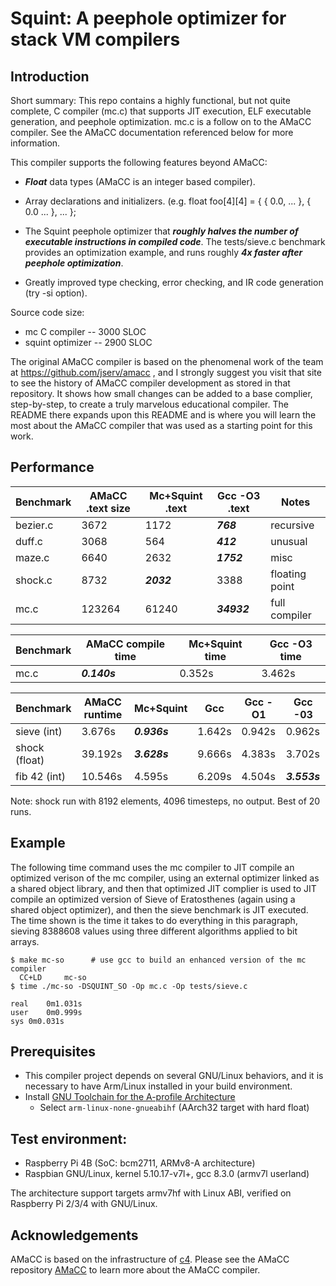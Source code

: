 # Squint: A peephole optimizer for stack VM compilers

## Introduction
Short summary: This repo contains a highly functional, but not quite
complete, C compiler (mc.c) that supports JIT execution, ELF executable
generation, and peephole optimization.  mc.c is a follow on to the AMaCC
compiler.  See the AMaCC documentation referenced below for more information.

This compiler supports the following features beyond AMaCC:

* ***Float*** data types (AMaCC is an integer based compiler).

* Array declarations and initializers. (e.g. float foo[4][4] = { { 0.0, ... }, { 0.0 ... }, ... };

* The Squint peephole optimizer that ***roughly halves the number of executable
instructions in compiled code***.  The tests/sieve.c
benchmark provides an optimization example, and runs roughly
***4x faster after peephole optimization***.

* Greatly improved type checking, error checking, and IR code generation (try -si option).

Source code size:
* mc C compiler -- 3000 SLOC
* squint optimizer -- 2900 SLOC

The original AMaCC compiler is based on the phenomenal work of the 
team at https://github.com/jserv/amacc , and I strongly suggest
you visit that site to see the history of AMaCC compiler development
as stored in that repository.  It shows how small changes can be
added to a base complier, step-by-step,  to create a truly marvelous
educational compiler. The README there expands upon this README and
is where you will learn the most about the AMaCC compiler that was
used as a starting point for this work.

## Performance

| Benchmark |  AMaCC .text size | Mc+Squint .text | Gcc -O3 .text | Notes |
| --- | --- | --- | --- | --- |
| bezier.c | 3672 | 1172 | ***768*** | recursive |
| duff.c | 3068 | 564 | ***412*** | unusual |
| maze.c | 6640 | 2632 | ***1752*** | misc |
| shock.c | 8732 | ***2032*** | 3388 | floating point |
| mc.c | 123264 | 61240 | ***34932*** | full compiler |

| Benchmark | AMaCC compile time | Mc+Squint time | Gcc -O3 time |
| --- | --- | --- | --- |
| mc.c | ***0.140s*** | 0.352s | 3.462s |

| Benchmark | AMaCC runtime | Mc+Squint | Gcc | Gcc -O1 | Gcc -03 |
| --- | --- | --- | --- | --- | --- |
| sieve (int) | 3.676s |  ***0.936s*** | 1.642s | 0.942s | 0.962s |
| shock (float) | 39.192s | ***3.628s*** | 9.666s | 4.383s | 3.702s |
| fib 42 (int) | 10.546s | 4.595s | 6.209s | 4.504s | ***3.553s*** |

Note: shock run with 8192 elements, 4096 timesteps, no output. Best of 20 runs.


## Example
The following time command uses the mc compiler to JIT compile an optimized verison
of the mc compiler, using an external optimizer linked as a shared object library,
and then that optimized JIT complier is used to JIT compile an optimized version of
Sieve of Eratosthenes (again using a shared object optimizer), and then the
sieve benchmark is JIT executed.  The time shown is the time it takes to do
everything in this paragraph, sieving 8388608 values using three different
algorithms applied to bit arrays.
```
$ make mc-so      # use gcc to build an enhanced version of the mc compiler
  CC+LD		mc-so
$ time ./mc-so -DSQUINT_SO -Op mc.c -Op tests/sieve.c

real	0m1.031s
user	0m0.999s
sys	0m0.031s
```

## Prerequisites
* This compiler project depends on several GNU/Linux behaviors, and it
  is necessary to have Arm/Linux installed in your build environment.
* Install [GNU Toolchain for the A-profile Architecture](https://developer.arm.com/tools-and-software/open-source-software/developer-tools/gnu-toolchain/gnu-a/downloads)
    - Select `arm-linux-none-gnueabihf` (AArch32 target with hard float)

## Test environment:
* Raspberry Pi 4B (SoC: bcm2711, ARMv8-A architecture)
* Raspbian GNU/Linux, kernel 5.10.17-v7l+, gcc 8.3.0 (armv7l userland)

The architecture support targets armv7hf with Linux ABI, verified on
Raspberry Pi 2/3/4 with GNU/Linux.

## Acknowledgements
AMaCC is based on the infrastructure of [c4](https://github.com/rswier/c4).
Please see the AMaCC repository [AMaCC](https://github.com/jserv/amacc) to
learn more about the AMaCC compiler.
